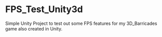 # FPS_Test_Unity3d

Simple Unity Project to test out some FPS features for my 3D_Barricades game also created in Unity.
